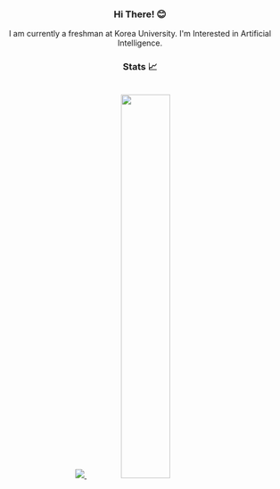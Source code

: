 
<h3 align="center">Hi There! 😊</h2>
<div align="center">I am currently a freshman at Korea University. I'm Interested in Artificial Intelligence.</div>
<h3 align="center">Stats 📈</h2>

<br>
<div align="center">
   <a href="s">
    <img src="https://github-readme-stats.vercel.app/api/top-langs/?username=sori2&exclude_repo=sori2.github.io&layout=compact&theme=dark" />
  </a>
  <a href="s">
    <img src="https://github-readme-stats.vercel.app/api?username=sori2&theme=dark&show_icons=true" width="42%" />
  </a>
</div>
<!--
**sori2/sori2** is a ✨ _special_ ✨ repository because its `README.md` (this file) appears on your GitHub profile.

Here are some ideas to get you started:

- 🔭 I’m currently working on ...
- 🌱 I’m currently learning ...
- 👯 I’m looking to collaborate on ...
- 🤔 I’m looking for help with ...
- 💬 Ask me about ...
- 📫 How to reach me: ...
- 😄 Pronouns: ...
- ⚡ Fun fact: ...
-->
